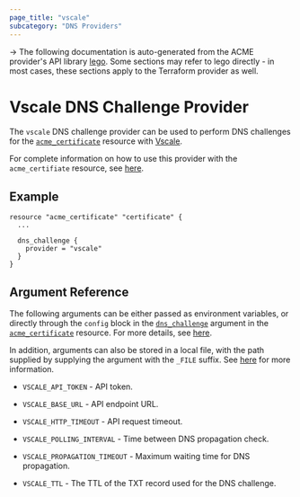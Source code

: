 ```yaml
---
page_title: "vscale"
subcategory: "DNS Providers"
---
```


-> The following documentation is auto-generated from the ACME
provider's API library [lego](https://go-acme.github.io/lego/).  Some
sections may refer to lego directly - in most cases, these sections
apply to the Terraform provider as well.

# Vscale DNS Challenge Provider

The `vscale` DNS challenge provider can be used to perform DNS challenges for
the [`acme_certificate`][resource-acme-certificate] resource with
[Vscale](https://vscale.io/).

[resource-acme-certificate]: ../resources/certificate.md

For complete information on how to use this provider with the `acme_certifiate`
resource, see [here][resource-acme-certificate-dns-challenges].

[resource-acme-certificate-dns-challenges]: ../resources/certificate.md#using-dns-challenges

## Example

```hcl
resource "acme_certificate" "certificate" {
  ...

  dns_challenge {
    provider = "vscale"
  }
}
```
## Argument Reference

The following arguments can be either passed as environment variables, or
directly through the `config` block in the
[`dns_challenge`][resource-acme-certificate-dns-challenge-arg] argument in the
[`acme_certificate`][resource-acme-certificate] resource. For more details, see
[here][resource-acme-certificate-dns-challenges].

[resource-acme-certificate-dns-challenge-arg]: ../resources/certificate.md#dns_challenge

In addition, arguments can also be stored in a local file, with the path
supplied by supplying the argument with the `_FILE` suffix. See
[here][acme-certificate-file-arg-example] for more information.

[acme-certificate-file-arg-example]: ../resources/certificate.md#using-variable-files-for-provider-arguments

* `VSCALE_API_TOKEN` - API token.

* `VSCALE_BASE_URL` - API endpoint URL.
* `VSCALE_HTTP_TIMEOUT` - API request timeout.
* `VSCALE_POLLING_INTERVAL` - Time between DNS propagation check.
* `VSCALE_PROPAGATION_TIMEOUT` - Maximum waiting time for DNS propagation.
* `VSCALE_TTL` - The TTL of the TXT record used for the DNS challenge.


